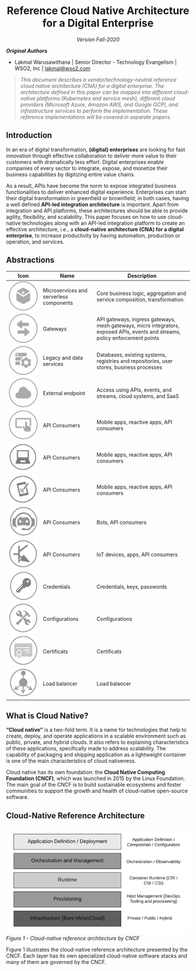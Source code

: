 <h1 align="center"> Reference Cloud Native Architecture for a Digital Enterprise </center></h1>
<p align="center">
<i>
Version Fall-2020<br/>
</i>
</p>

**_Original Authors_**

+ Lakmal Warusawithana | Senior Director - Technology Evangelism | WSO2, Inc | <lakmal@wso2.com>

> *This document describes a vendor/technology-neutral reference cloud native architecture (CNA) for a digital enterprise. The architecture defined in this paper can be mapped into different cloud-native platforms (Kubernetes and service mesh), different cloud providers (Microsoft Azure, Amazon AWS, and Google GCP), and infrastructure services to perform the implementation. These reference implementations will be covered in separate papers.*

## Introduction

In an era of digital transformation, **(digital) enterprises** are looking for fast innovation through effective collaboration to deliver more value to their customers with dramatically less effort. Digital enterprises enable companies of every sector to integrate, expose, and monetize their business capabilities by digitizing entire value chains.

As a result, APIs have become the norm to expose integrated business functionalities to deliver enhanced digital experience. Enterprises can start their digital transformation in greenfield or brownfield; in both cases, having a well defined **API-led integration architecture** is important. Apart from integration and API platforms, these architectures should be able to provide agility, flexibility, and scalability. This paper focuses on how to use cloud-native technologies along with an API-led integration platform to create an effective architecture, i.e., a **cloud-native architecture (CNA) for a digital enterprise**, to increase productivity by having automation, production or operation, and services. 

## Abstractions

| Icon | Name | Description |
|---------|---------|---------|
|![Component](/media/ra-microservice.png)| Microservices and serverless components |Core business logic, aggregation and service composition, transformation.|
|![Component](/media/ra-gateway.png)|Gateways|API gateways, ingress gateways, mesh gateways, micro integrators, exposed APIs, events and streams, policy enforcement points|
|![Component](/media/ra-data-service.png)|Legacy and data services|Databases, existing systems, registries and repositories, user stores, business processes|
|![SaaS EPR](/media/ra-saas-epr.png)|External endpoint|Access using APIs, events, and streams, cloud systems, and SaaS|
|![Front end Client](/media/ra-front-end-clients.png)|API Consumers|Mobile apps, reactive apps, API consumers|
|![Desktop Client](/media/ra-desktop-client.png)|API Consumers|Mobile apps, reactive apps, API consumers|
|![Mobile Client](/media/ra-mobile-client.png)|API Consumers|Mobile apps, reactive apps, API consumers|
|![Bot Client](/media/ra-bot-client.png)|API Consumers|Bots, API consumers|
|![IOT Client](/media/ra-iot-client.png)|API Consumers|IoT devices, apps, API consumers|
|![Key](/media/ra-key.png)|Credentials|Credentials, keys, passwords|
|![Config](/media/ra-config.png)|Configurations|Configurations|
|![Cert](/media/ra-cert.png)|Certificats|Certificats|
|![Load Balancer](/media/ra-load-balancer.png)|Load balancer|Load balancer|

## What is Cloud Native?

**“Cloud native”** is a two-fold term. It is a name for technologies that help to create, deploy, and operate applications in a scalable environment such as public, private, and hybrid clouds. It also refers to explaining characteristics of these applications, specifically made to address scalability. The capability of packaging and shipping application as a lightweight container is one of the main characteristics of cloud nativeness. 

Cloud native has its own foundation: the **Cloud Native Computing Foundation (CNCF)**, which was launched in 2015 by the Linux Foundation. The main goal of the CNCF is to build sustainable ecosystems and foster communities to support the growth and health of cloud-native open-source software.

## Cloud-Native Reference Architecture
![Cloud-native reference architecture by CNCF](/media/ra-cloud-nativearchitecture-cncf-v1.png) 
<i>
Figure 1 - Cloud-native reference architecture by CNCF<br/>
</i>

Figure 1 illustrates the cloud-native reference architecture presented by the CNCF. Each layer has its own specialized cloud-native software stacks and many of them are governed by the CNCF.  


